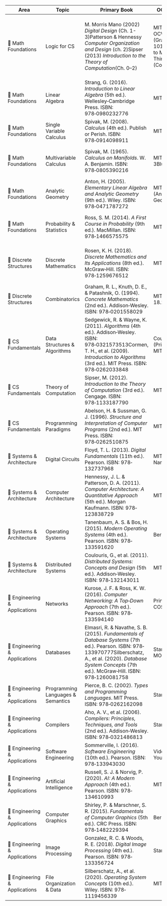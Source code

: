 | Area                          | Topic                             | Primary Book                                                                                                                                                                                                            | OCW / MOOC                                                                                 | Study Strategy                                                                                             | Hours | Observations                                                                                                                                                                                                                        |
| ----------------------------- | --------------------------------- | ----------------------------------------------------------------------------------------------------------------------------------------------------------------------------------------------------------------------- | ------------------------------------------------------------------------------------------ | ---------------------------------------------------------------------------------------------------------- | ----- | ----------------------------------------------------------------------------------------------------------------------------------------------------------------------------------------------------------------------------------- |
| 🔶 Math Foundations           | Logic for CS                      | M. Morris Mano (2002) *Digital Design*  (Ch. 1-3)Patterson & Hennessy  *Computer Organization and Design* (ch. 2)Sipser (2013) *Introduction to the Theory of Computation*(Ch. 0–2)                                     | MIT 6.045J OCWBrilliant (Graph Theory 101)Introduction to Mathematical Thinking (Coursera) | Focus is on system-level logic reasoning, not proof writingPractice Karnaugh maps and truth tables by hand | 45h   | gates, truth tables, logic diagrams, Boolean simplification, Karnaugh maps, binary, hex, octal, two’s complement, mantissa, normalization, FSMs, DFAs, NFAs, state diagrams, transitions, Graphs, adjacency matrices, connectedness |
| 🔶 Math Foundations           | Linear Algebra                    | Strang, G. (2016). *Introduction to Linear Algebra* (5th ed.). Wellesley‑Cambridge Press. ISBN: 978‑0980232776                                                                                                          | MIT 18.06                                                                                  | Follow Strang videos; solve geometry‑heavy & abstract exercises.                                           | 75h   | Vector spaces, linear maps, eigen‑decomposition, spectral theorem. Skip PDE applications.                                                                                                                                           |
| 🔶 Math Foundations           | Single Variable Calculus          | Spivak, M. (2008). *Calculus* (4th ed.). Publish or Perish. ISBN: 978‑0914098911                                                                                                                                        | MIT 18.014                                                                                 | Emphasize ε–δ proofs and rigorous analysis.                                                                | 70h   | Chapters 1–15. Skip physics‑oriented problems.                                                                                                                                                                                      |
| 🔶 Math Foundations           | Multivariable Calculus            | Spivak, M. (1965). *Calculus on Manifolds*. W. A. Benjamin. ISBN: 978‑0805390216                                                                                                                                        | MIT 18.02 + 3Blue1Brown                                                                    | Use visuals for intuition, Spivak for rigor.                                                               | 55h   | Gradients, multiple integrals, Jacobians, inverse/implicit functions. Skip differential forms.                                                                                                                                      |
| 🔶 Math Foundations           | Analytic Geometry                 | Anton, H. (2005). *Elementary Linear Algebra and Analytic Geometry* (9th ed.). Wiley. ISBN: 978‑0471787272                                                                                                              | MIT 18.07 (Analytic Geometry)                                                              | Coordinate axes, dot/cross/mixed products, polar/cylindrical/spherical coords.                             | 50h   | Lines, planes, circles, spheres, distances, angles. Focus on Cartesian & polar methods.                                                                                                                                             |
| 🔶 Math Foundations           | Probability & Statistics          | Ross, S. M. (2014). *A First Course in Probability* (9th ed.). MacMillan. ISBN: 978‑1466575575                                                                                                                          | MIT 18.05                                                                                  | Simulate in Python; solve all chapter exercises.                                                           | 55h   | Discrete/continuous distributions, E\[X], Var\[X], CLT, hypothesis tests, regression. Skip actuarial topics.                                                                                                                        |
| 🌮 Discrete Structures   | Discrete Mathematics              | Rosen, K. H. (2018). *Discrete Mathematics and Its Applications* (8th ed.). McGraw‑Hill. ISBN: 978‑1259676512                                                                                                           | MIT 18.062J                                                                                | OCW proofs + Rosen exercises.                                                                              | 60h   | Sets, induction, recursion, Boolean algebra, relations, lattices, coding (Hamming). Skip cryptography.                                                                                                                              |
| 🌮 Discrete Structures   | Combinatorics                     | Graham, R. L., Knuth, D. E., & Patashnik, O. (1994). *Concrete Mathematics* (2nd ed.). Addison‑Wesley. ISBN: 978‑0201558029                                                                                             | MIT 18.315 / 18.217                                                                        | Master sums, binomials, generating functions, recurrences.                                                 | 50h   | Inclusion–exclusion, partitions, graph enumeration. Skip number‑theory chapters.                                                                                                                                                    |
| 🍉 CS Fundamentals            | Data Structures & Algorithms      | Sedgewick, R. & Wayne, K. (2011). *Algorithms* (4th ed.). Addison‑Wesley. ISBN: 978‑0321573513Cormen, T. H., et al. (2009). *Introduction to Algorithms* (3rd ed.). MIT Press. ISBN: 978‑0262033848                     | Coursera (Princeton) + MIT 6.046J                                                          | Implement DS in C/Python; code every algorithm; solve book problems.                                       | 95h   | Sorting, search, DP, greedy, graph algorithms, recurrences, lower‑bound proofs. Skip GUI & amortized unless needed.                                                                                                                 |
| 🍉 CS Fundamentals            | Theory of Computation             | Sipser, M. (2012). *Introduction to the Theory of Computation* (3rd ed.). Cengage. ISBN: 978‑1133187790                                                                                                                 | MIT 6.045J                                                                                 | Rigorous proofs of automata, TMs, decidability.                                                            | 60h   | DFAs/NFAs, CFGs, TMs, Church–Turing thesis. Skip deeper complexity classes.                                                                                                                                                         |
| 🍉 CS Fundamentals            | Programming Paradigms             | Abelson, H. & Sussman, G. J. (1996). *Structure and Interpretation of Computer Programs* (2nd ed.). MIT Press. ISBN: 978‑0262510875                                                                                     | MIT 6.001 SICP                                                                             | Code along in Scheme/Python; focus on abstraction, recursion.                                              | 60h   | Recursion, closures, metaprogramming. Skip hardware simulation.                                                                                                                                                                     |
| 🔦 Systems & Architecture     | Digital Circuits                  | Floyd, T. L. (2013). *Digital Fundamentals* (11th ed.). Pearson. ISBN: 978‐132737968                                                                                                                                    | MIT 6.002x / Nand2Tetris                                                                   | Simulate logic gates, K‑maps, FSMs in Logisim.                                                             | 50h   | Combinational/sequential logic. Skip analog electronics.                                                                                                                                                                            |
| 🔦 Systems & Architecture     | Computer Architecture             | Hennessy, J. L. & Patterson, D. A. (2011). *Computer Architecture: A Quantitative Approach* (5th ed.). Morgan Kaufmann. ISBN: 978‐123838729                                                                             | MIT 6.004                                                                                  | Focus on ISA, pipelining, cache hierarchy.                                                                 | 60h   | Skip speculative exec and prefetching.                                                                                                                                                                                              |
| 🔦 Systems & Architecture     | Operating Systems                 | Tanenbaum, A. S. & Bos, H. (2015). *Modern Operating Systems* (4th ed.). Pearson. ISBN: 978‐133591620                                                                                                                   | Berkeley CS162                                                                             | Labs on scheduling, memory mgmt, synchronization.                                                          | 60h   | Avoid distributed FS.                                                                                                                                                                                                               |
| 🔦 Systems & Architecture     | Distributed Systems               | Coulouris, G., et al. (2011). *Distributed Systems: Concepts and Design* (5th ed.). Addison‑Wesley. ISBN: 978‐132143011                                                                                                 | MIT 6.824                                                                                  | Simulate consensus, RPC, fault tolerance.                                                                  | 40h   | Optional unless systems focus.                                                                                                                                                                                                      |
| 🔪 Engineering & Applications | Networks                          | Kurose, J. F. & Ross, K. W. (2016). *Computer Networking: A Top‑Down Approach* (7th ed.). Pearson. ISBN: 978‐133594140                                                                                                  | Princeton COS461                                                                           | Wireshark, TCP/IP simulation in Python.                                                                    | 50h   | OSI, IP/TCP basics. Skip QoS/streaming.                                                                                                                                                                                             |
| 🔪 Engineering & Applications | Databases                         | Elmasri, R. & Navathe, S. B. (2015). *Fundamentals of Database Systems* (7th ed.). Pearson. ISBN: 978‐133970777Silberschatz, A., et al. (2020). *Database System Concepts* (7th ed.). McGraw‑Hill. ISBN: 978‑1260081758 | Stanford/UW DB MOOC                                                                        | ER modeling, SQL, normalization, transactions, recovery.                                                   | 55h   | Skip deep storage‑engine internals.                                                                                                                                                                                                 |
| 🔪 Engineering & Applications | Programming Languages & Semantics | Pierce, B. C. (2002). *Types and Programming Languages*. MIT Press. ISBN: 978‑0262162098                                                                                                                                | Stanford CS242                                                                             | Study formal semantics, type systems, polymorphism, inference.                                             | 40h   | Focus on statically typed languages. Skip niche type theories.                                                                                                                                                                      |
| 🔪 Engineering & Applications | Compilers                         | Aho, A. V., et al. (2006). *Compilers: Principles, Techniques, and Tools* (2nd ed.). Addison‑Wesley. ISBN: 978‐0321486813                                                                                               | Stanford CS143                                                                             | Implement lexing/parsing, AST, symbol tables.                                                              | 50h   | Skip advanced optimization passes.                                                                                                                                                                                                  |
| 🔪 Engineering & Applications | Software Engineering              | Sommerville, I. (2016). *Software Engineering* (10th ed.). Pearson. ISBN: 978‐133943030                                                                                                                                 | Videos on Youtube                                                                          | UML, lifecycle models, design patterns, testing.                                                           | 40h   | Skip Agile/DevOps specifics.                                                                                                                                                                                                        |
| 🔪 Engineering & Applications | Artificial Intelligence           | Russell, S. J. & Norvig, P. (2020). *AI: A Modern Approach* (4th ed.). Pearson. ISBN: 978‐134610993                                                                                                                     | MIT 6.034                                                                                  | Search, logic agents, Bayesian networks.                                                                   | 60h   | Skip deep RL unless research‑relevant.                                                                                                                                                                                              |
| 🔪 Engineering & Applications | Computer Graphics                 | Shirley, P. & Marschner, S. R. (2015). *Fundamentals of Computer Graphics* (5th ed.). CRC Press. ISBN: 978‑1482229394                                                                                                   | Berkeley CS184                                                                             | Implement transforms & shading with WebGL/OpenGL.                                                          | 40h   | Optional unless explicitly tested.                                                                                                                                                                                                  |
| 🔪 Engineering & Applications | Image Processing                  | Gonzalez, R. C. & Woods, R. E. (2018). *Digital Image Processing* (4th ed.). Pearson. ISBN: 978‐133356724                                                                                                               | Stanford CS131                                                                             | Filters, sampling, transforms, restoration, coding.                                                        | 40h   | Skip advanced tomography & vision research.                                                                                                                                                                                         |
| 🔪 Engineering & Applications | File Organization & Data          | Silberschatz, A., et al. (2020). *Operating System Concepts* (10th ed.). Wiley. ISBN: 978‐1119456339                                                                                                                    | MIT 6.033J                                                                                 | File systems, directories, SGBD storage, metadata management.                                              | 40h   | Focus on POSCOMP file & DB fundamentals.                                                                                                                                                                                            |
